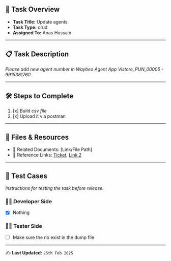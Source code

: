## 📌 Task Overview
- **Task Title:** Update agents
- **Task Type:** crud
- **Assigned To:** Anas Hussain

---

## 📋 Task Description
_Please add new agent number in Waybeo Agent App Vistore_PUN_00005 - 9915381760_

---

## 🛠 Steps to Complete
1. [x] Build _csv file_ 
2. [x] Upload it via postman

---

## 📂 Files & Resources
- 📄 Related Documents: [Link/File Path]  
- 🔗 Reference Links: [Ticket](https://waybeo.atlassian.net/browse/EB-11834), [Link 2](#)  

---

## 🧪 Test Cases
_Instructions for testing the task before release._

### 👨‍💻 Developer Side
- [x] Nothing

### 🧑‍🔬 Tester Side
- [ ] Make sure the no exist in the dump file

---

✍️ **Last Updated:** `25th Feb 2025`
